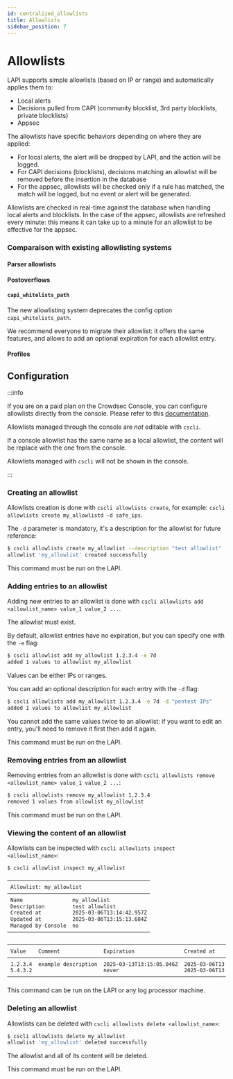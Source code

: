 ```yaml
---
id: centralized_allowlists
title: Allowlists
sidebar_position: 7
---
```


# Allowlists

LAPI supports simple allowlists (based on IP or range) and automatically applies them to:
 - Local alerts
 - Decisions pulled from CAPI (community blocklist, 3rd party blocklists, private blocklists)
 - Appsec

The allowlists have specific behaviors depending on where they are applied:
 - For local alerts, the alert will be dropped by LAPI, and the action will be logged.
 - For CAPI decisions (blocklists), decisions matching an allowlist will be removed before the insertion in the database
 - For the appsec, allowlists will be checked only if a rule has matched, the match will be logged, but no event or alert will be generated.

Allowlists are checked in real-time against the database when handling local alerts and blocklists.
In the case of the appsec, allowlists are refreshed every minute: this means it can take up to a minute for an allowlist to be effective for the appsec.


### Comparaison with existing allowlisting systems

#### Parser allowlists

#### Postoverflows

#### `capi_whitelists_path`

The new allowlisting system deprecates the config option `capi_whitelists_path`.

We recommend everyone to migrate their allowlist: it offers the same features, and allows to add an optional expiration for each allowlist entry.

#### Profiles



## Configuration

:::info

If you are on a paid plan on the Crowdsec Console, you can configure allowlists directly from the console. Please refer to this [documentation](/u/console/allowlists).

Allowlists managed through the console are *not* editable with `cscli`.

If a console allowlist has the same name as a local allowlist, the content will be replace with the one from the console.

Allowlists managed with `cscli` will not be shown in the console.

:::


### Creating an allowlist

Allowlists creation is done with `cscli allowlists create`, for example: `cscli allowlists create my_allowlistd -d safe_ips`.

The `-d` parameter is mandatory, it's a description for the allowlist for future reference:
```bash
$ cscli allowlists create my_allowlist --description "test allowlist"
allowlist 'my_allowlist' created successfully
```

This command must be run on the LAPI.

### Adding entries to an allowlist

Adding new entries to an allowlist is done with `cscli allowlists add <allowlist_name> value_1 value_2 ...`.

The allowlist must exist.

By default, allowlist entries have no expiration, but you can specify one with the `-e` flag:

```bash
$ cscli allowlist add my_allowlist 1.2.3.4 -e 7d
added 1 values to allowlist my_allowlist
```

Values can be either IPs or ranges.

You can add an optional description for each entry with the `-d` flag:

```bash
$ cscli allowlists add my_allowlist 1.2.3.4 -e 7d -d "pentest IPs"
added 1 values to allowlist my_allowlist
```

You cannot add the same values twice to an allowlist: if you want to edit an entry, you'll need to remove it first then add it again.

This command must be run on the LAPI.


### Removing entries from an allowlist

Removing entries from an allowlist is done with `cscli allowlists remove <allowlist_name> value_1 value_2 ...`:
```bash
$ cscli allowlists remove my_allowlist 1.2.3.4
removed 1 values from allowlist my_allowlist
```

This command must be run on the LAPI.


### Viewing the content of an allowlist

Allowlists can be inspected with `cscli allowlists inspect <allowlist_name>`:

```bash
$ cscli allowlist inspect my_allowlist

──────────────────────────────────────────────
 Allowlist: my_allowlist                      
──────────────────────────────────────────────
 Name                my_allowlist             
 Description         test allowlist           
 Created at          2025-03-06T13:14:42.957Z 
 Updated at          2025-03-06T13:15:13.684Z 
 Managed by Console  no                       
──────────────────────────────────────────────

──────────────────────────────────────────────────────────────────────────────────
 Value    Comment              Expiration                Created at               
──────────────────────────────────────────────────────────────────────────────────
 1.2.3.4  example description  2025-03-13T13:15:05.046Z  2025-03-06T13:14:42.957Z 
 5.4.3.2                       never                     2025-03-06T13:14:42.957Z 
──────────────────────────────────────────────────────────────────────────────────
```

This command can be run on the LAPI or any log processor machine.

### Deleting an allowlist

Allowlists can be deleted with `cscli allowlists delete <allowlist_name>`:

```bash
$ cscli allowlists delete my_allowlist 
allowlist 'my_allowlist' deleted successfully
```

The allowlist and all of its content will be deleted.

This command must be run on the LAPI.
